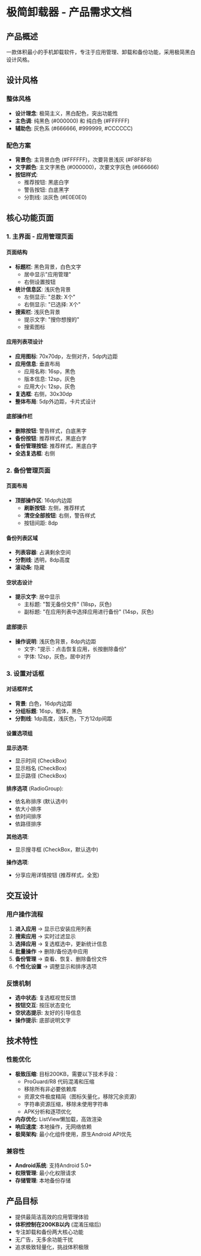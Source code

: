 # 极简卸载器 - 产品需求文档

## 产品概述
一款体积最小的手机卸载软件，专注于应用管理、卸载和备份功能，采用极简黑白设计风格。

## 设计风格

### 整体风格
- **设计理念**: 极简主义，黑白配色，突出功能性
- **主色调**: 纯黑色 (#000000) 和 纯白色 (#FFFFFF)
- **辅助色**: 灰色系 (#666666, #999999, #CCCCCC)

### 配色方案
- **背景色**: 主背景白色 (#FFFFFF)，次要背景浅灰 (#F8F8F8)
- **文字颜色**: 主文字黑色 (#000000)，次要文字灰色 (#666666)
- **按钮样式**: 
  - 推荐按钮: 黑底白字
  - 警告按钮: 白底黑字
  - 分割线: 淡灰色 (#E0E0E0)

## 核心功能页面

### 1. 主界面 - 应用管理页面

#### 页面结构
- **标题栏**: 黑色背景，白色文字
  - 居中显示"应用管理"
  - 右侧设置按钮
- **统计信息区**: 浅灰色背景
  - 左侧显示: "总数: X个"
  - 右侧显示: "已选择: X个"
- **搜索栏**: 浅灰色背景
  - 提示文字: "搜你想搜的"
  - 搜索图标

#### 应用列表项设计
- **应用图标**: 70x70dp，左侧对齐，5dp内边距
- **应用信息**: 垂直布局
  - 应用名称: 16sp，黑色
  - 版本信息: 12sp，灰色
  - 应用大小: 12sp，灰色
- **复选框**: 右侧，30x30dp
- **整体布局**: 5dp外边距，卡片式设计

#### 底部操作栏
- **删除按钮**: 警告样式，白底黑字
- **备份按钮**: 推荐样式，黑底白字
- **备份管理按钮**: 推荐样式，黑底白字
- **全选复选框**: 右侧

### 2. 备份管理页面

#### 页面布局
- **顶部操作区**: 16dp内边距
  - **刷新按钮**: 左侧，推荐样式
  - **清空全部按钮**: 右侧，警告样式
  - 按钮间距: 8dp

#### 备份列表区域
- **列表容器**: 占满剩余空间
- **分割线**: 透明，8dp高度
- **滚动条**: 隐藏

#### 空状态设计
- **提示文字**: 居中显示
  - 主标题: "暂无备份文件" (18sp，灰色)
  - 副标题: "在应用列表中选择应用进行备份" (14sp，灰色)

#### 底部提示
- **操作说明**: 浅灰色背景，8dp内边距
  - 文字: "提示：点击恢复应用，长按删除备份"
  - 字体: 12sp，灰色，居中对齐

### 3. 设置对话框

#### 对话框样式
- **背景**: 白色，16dp内边距
- **分组标题**: 16sp，粗体，黑色
- **分割线**: 1dp高度，浅灰色，下方12dp间距

#### 设置选项组
**显示选项**:
- 显示时间 (CheckBox)
- 显示档名 (CheckBox)  
- 显示路径 (CheckBox)

**排序选项** (RadioGroup):
- 依名称排序 (默认选中)
- 依大小排序
- 依时间排序
- 依路径排序

**其他选项**:
- 显示搜寻框 (CheckBox，默认选中)

**操作选项**:
- 分享应用详情按钮 (推荐样式，全宽)

## 交互设计

### 用户操作流程
1. **进入应用** → 显示已安装应用列表
2. **搜索应用** → 实时过滤显示
3. **选择应用** → 复选框选中，更新统计信息
4. **批量操作** → 删除/备份选中应用
5. **备份管理** → 查看、恢复、删除备份文件
6. **个性化设置** → 调整显示和排序选项

### 反馈机制
- **选中状态**: 复选框视觉反馈
- **按钮交互**: 按压状态变化
- **空状态提示**: 友好的引导信息
- **操作提示**: 底部说明文字

## 技术特性

### 性能优化
- **极致压缩**: 目标200KB，需要以下技术手段：
  - ProGuard/R8 代码混淆和压缩
  - 移除所有非必要依赖库
  - 资源文件极度精简（图标矢量化，移除冗余资源）
  - 字符串资源压缩，移除未使用字符串
  - APK分析和逐项优化
- **内存优化**: ListView懒加载，高效渲染
- **响应速度**: 本地操作，无网络依赖
- **极简架构**: 最小化组件使用，原生Android API优先

### 兼容性
- **Android系统**: 支持Android 5.0+
- **权限管理**: 最小化权限请求
- **存储管理**: 本地备份存储

## 产品目标
- 提供最简洁高效的应用管理体验
- **体积控制在200KB以内** (混淆压缩后)
- 专注卸载和备份两大核心功能
- 无广告，无多余功能干扰
- 追求极致轻量化，挑战体积极限
